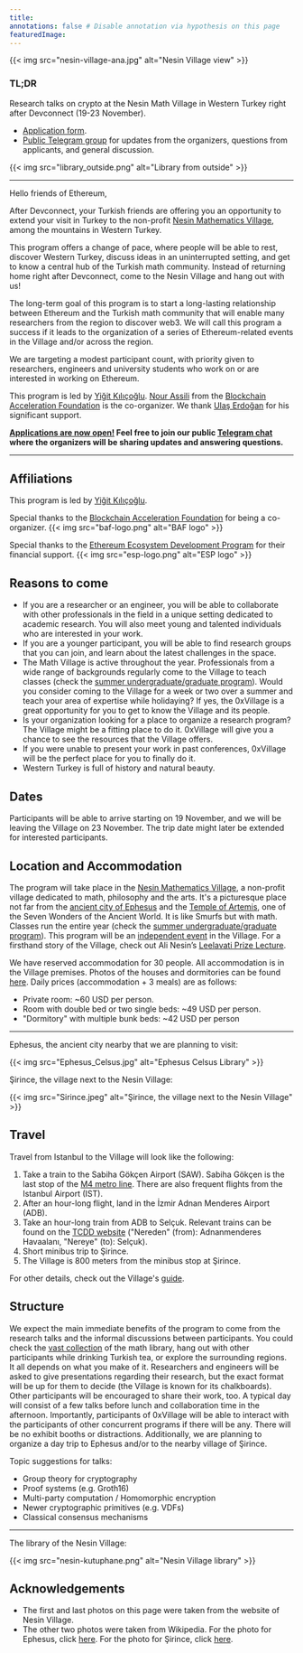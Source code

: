 ```yaml
---
title:
annotations: false # Disable annotation via hypothesis on this page
featuredImage:
---
```


{{< img src="nesin-village-ana.jpg" alt="Nesin Village view" >}}

### TL;DR

Research talks on crypto at the Nesin Math Village in Western Turkey right after Devconnect (19-23 November).

* [Application form](https://forms.gle/wzvzbdRVc6pbpTXUA).
* [Public Telegram group](https://t.me/+u6Mfogc8KtI0NWEx) for updates from the organizers, questions from applicants, and general discussion.

{{< img src="library_outside.png" alt="Library from outside" >}}

---

Hello friends of Ethereum,

After Devconnect, your Turkish friends are offering you an opportunity to extend your visit in Turkey to the non-profit [Nesin Mathematics Village](https://nesinkoyleri.org/en/main-page/), among the mountains in Western Turkey.

This program offers a change of pace, where people will be able to rest, discover Western Turkey, discuss ideas in an uninterrupted setting, and get to know a central hub of the Turkish math community. Instead of returning home right after Devconnect, come to the Nesin Village and hang out with us!

The long-term goal of this program is to start a long-lasting relationship between Ethereum and the Turkish math community that will enable many researchers from the region to discover web3. We will call this program a success if it leads to the organization of a series of Ethereum-related events in the Village and/or across the region.

We are targeting a modest participant count, with priority given to researchers, engineers and university students who work on or are interested in working on Ethereum.

This program is led by [Yiğit Kılıçoğlu](https://yigitkilicoglu.com). [Nour Assili](https://nourassili.com/) from the [Blockchain Acceleration Foundation](https://www.blockchainacceleration.org/) is the co-organizer. We thank [Ulaş Erdoğan](https://0xulas.eth.limo/) for his significant support.

**[Applications are now open!](https://forms.gle/wzvzbdRVc6pbpTXUA) Feel free to join our public [Telegram chat](https://t.me/+u6Mfogc8KtI0NWEx) where the organizers will be sharing updates and answering questions.**

---

## Affiliations

This program is led by [Yiğit Kılıçoğlu](https://yigitkilicoglu.com).

Special thanks to the [Blockchain Acceleration Foundation](https://www.blockchainacceleration.org/) for being a co-organizer.
{{< img src="baf-logo.png" alt="BAF logo" >}}

Special thanks to the [Ethereum Ecosystem Development Program](https://esp.ethereum.foundation/) for their financial support.
{{< img src="esp-logo.png" alt="ESP logo" >}}

## Reasons to come
* If you are a researcher or an engineer, you will be able to collaborate with other professionals in the field in a unique setting dedicated to academic research. You will also meet young and talented individuals who are interested in your work.
* If you are a younger participant, you will be able to find research groups that you can join, and learn about the latest challenges in the space. 
* The Math Village is active throughout the year. Professionals from a wide range of backgrounds regularly come to the Village to teach classes (check the [summer undergraduate/graduate program](https://nesinkoyleri.org/en/events/2023-nmk-undergraduate-and-graduate-summer-camp/)). Would you consider coming to the Village for a week or two over a summer and teach your area of expertise while holidaying? If yes, the 0xVillage is a great opportunity for you to get to know the Village and its people.
* Is your organization looking for a place to organize a research program? The Village might be a fitting place to do it. 0xVillage will give you a chance to see the resources that the Village offers. 
* If you were unable to present your work in past conferences, 0xVillage will be the perfect place for you to finally do it.
* Western Turkey is full of history and natural beauty.

## Dates

Participants will be able to arrive starting on 19 November, and we will be leaving the Village on 23 November. The trip date might later be extended for interested participants.

## Location and Accommodation

The program will take place in the [Nesin Mathematics Village](https://nesinkoyleri.org/en/main-page/), a non-profit village dedicated to math, philosophy and the arts. It's a picturesque place not far from the [ancient city of Ephesus](https://en.wikipedia.org/wiki/Ephesus) and the [Temple of Artemis](https://en.wikipedia.org/wiki/Temple_of_Artemis), one of the Seven Wonders of the Ancient World. It is like Smurfs but with math. Classes run the entire year (check the [summer undergraduate/graduate program](https://nesinkoyleri.org/en/events/2023-nmk-undergraduate-and-graduate-summer-camp/)). This program will be an [independent event](https://nesinkoyleri.org/en/organise-an-event/) in the Village. For a firsthand story of the Village, check out Ali Nesin’s [Leelavati Prize Lecture](https://www.youtube.com/watch?v=XI4RwMmLQHQ).

We have reserved accommodation for 30 people. All accommodation is in the Village premises. Photos of the houses and dormitories can be found [here](https://nesinkoyleri.org/en/gallery/). Daily prices (accommodation + 3 meals) are as follows:
* Private room: ~60 USD per person.
* Room with double bed or two single beds: ~49 USD per person.
* "Dormitory" with multiple bunk beds: ~42 USD per person

---

Ephesus, the ancient city nearby that we are planning to visit:

{{< img src="Ephesus_Celsus.jpg" alt="Ephesus Celsus Library" >}}

Şirince, the village next to the Nesin Village:

{{< img src="Sirince.jpeg" alt="Şirince, the village next to the Nesin Village" >}}


## Travel

Travel from Istanbul to the Village will look like the following:

1. Take a train to the Sabiha Gökçen Airport (SAW). Sabiha Gökçen is the last stop of the [M4 metro line](https://www.metro.istanbul/en/Hatlarimiz/HatDetay?hat=M4). There are also frequent flights from the Istanbul Airport (IST).
2. After an hour-long flight, land in the İzmir Adnan Menderes Airport (ADB).
3. Take an hour-long train from ADB to Selçuk. Relevant trains can be found on the [TCDD website](https://bilet.tcdd.gov.tr/) ("Nereden" (from): Adnanmenderes Havaalanı, "Nereye" (to): Selçuk).
4. Short minibus trip to Şirince.
5. The Village is 800 meters from the minibus stop at Şirince.

For other details, check out the Village's [guide](https://nesinkoyleri.org/en/how-to-get-here/).

## Structure

We expect the main immediate benefits of the program to come from the research talks and the informal discussions between participants. You could check the [vast collection](https://nesinkoyleri.org/en/library-catalogue/) of the math library, hang out with other participants while drinking Turkish tea, or explore the surrounding regions. It all depends on what you make of it. Researchers and engineers will be asked to give presentations regarding their research, but the exact format will be up for them to decide (the Village is known for its chalkboards). Other participants will be encouraged to share their work, too. A typical day will consist of a few talks before lunch and collaboration time in the afternoon. Importantly, participants of 0xVillage will be able to interact with the participants of other concurrent programs if there will be any. There will be no exhibit booths or distractions. Additionally, we are planning to organize a day trip to Ephesus and/or to the nearby village of Şirince.

Topic suggestions for talks:
* Group theory for cryptography
* Proof systems (e.g. Groth16)
* Multi-party computation / Homomorphic encryption
* Newer cryptographic primitives (e.g. VDFs)
* Classical consensus mechanisms

---

The library of the Nesin Village:

{{< img src="nesin-kutuphane.png" alt="Nesin Village library" >}}

## Acknowledgements
* The first and last photos on this page were taken from the website of Nesin Village.
* The other two photos were taken from Wikipedia. For the photo for Ephesus, click [here](https://en.wikipedia.org/wiki/File:Ephesus_Celsus_Library_Fa%C3%A7ade.jpg). For the photo for Şirince, click [here](https://commons.wikimedia.org/wiki/File:Sirince_Overview_2012.jpg).
